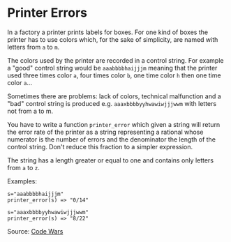 # Printer Errors

In a factory a printer prints labels for boxes. For one kind of boxes the printer has to use colors which, for the sake of simplicity, are named with letters from `a` to `m`.

The colors used by the printer are recorded in a control string. For example a "good" control string would be `aaabbbbhaijjjm` meaning that the printer used three times color `a`, four times color `b`, one time color `h` then one time color `a`...

Sometimes there are problems: lack of colors, technical malfunction and a "bad" control string is produced e.g. `aaaxbbbbyyhwawiwjjjwwm` with letters not from a to m.

You have to write a function `printer_error` which given a string will return the error rate of the printer as a string representing a rational whose numerator is the number of errors and the denominator the length of the control string. Don't reduce this fraction to a simpler expression.

The string has a length greater or equal to one and contains only letters from `a` to `z`.

Examples:
```
s="aaabbbbhaijjjm"
printer_error(s) => "0/14"

s="aaaxbbbbyyhwawiwjjjwwm"
printer_error(s) => "8/22"
```

Source: [Code Wars](codewars.com/kata/56541980fa08ab47a0000040)